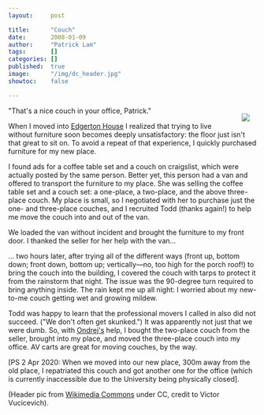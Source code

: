 ```yaml
---
layout:     post

title:      "Couch"
date:       2008-01-09
author:     "Patrick Lam"
tags:       []
categories: []
published:  true
image:      "/img/dc_header.jpg"
showtoc:    false

---
```



<a href="/img/20080109_couch_full.jpg"><img style="float:right; margin:1em" src="/img/20080109_couch.jpg"></a>

"That's a nice couch in your office, Patrick."

When I moved into <a href="http://eh.mit.edu">Edgerton House</a> I
realized that trying to live without furniture soon becomes deeply
unsatisfactory: the floor just isn't that great to sit on. To avoid a
repeat of that experience, I quickly purchased furniture for my new
place.

I found ads for a coffee table set and a couch on craigslist, which
were actually posted by the same person. Better yet, this person had a
van and offered to transport the furniture to my place. She was
selling the coffee table set and a couch set: a one-place, a
two-place, and the above three-place couch. My place is small, so I
negotiated with her to purchase just the one- and three-place couches,
and I recruited Todd (thanks again!) to help me move the couch into
and out of the van.

We loaded the van without incident and brought the furniture to my front
door. I thanked the seller for her help with the van...

... two hours later, after trying all of the different ways (front
up, bottom down; front down, bottom up; vertically&mdash;no, too high
for the porch roof!) to bring the couch into the building, I covered
the couch with tarps to protect it from the rainstorm that night. The
issue was the 90-degree turn required to bring anything inside. The
rain kept me up all night: I worried about my new-to-me couch getting
wet and growing mildew.

Todd was happy to learn that the professional movers I called in also 
did not succeed. ("We don't often get skunked.") It was apparently not just that we were dumb. So, with
<a href="http://plg.uwaterloo.ca/~olhotak/">Ondrej's</a> help, I bought
the two-place couch from the seller, brought into my place, and moved
the three-place couch into my office. AV carts are great for moving
couches, by the way.

[PS 2 Apr 2020: When we moved into our new place, 300m away from the
old place, I repatriated this couch and got another one for the office
(which is currently inaccessible due to the University being
physically closed].

(Header pic from <a href="https://commons.wikimedia.org/wiki/File:University_of_Waterloo_William_G._Davis_Computer_Research_Center.jpg">Wikimedia Commons</a> under CC, credit to Victor Vucicevich).
